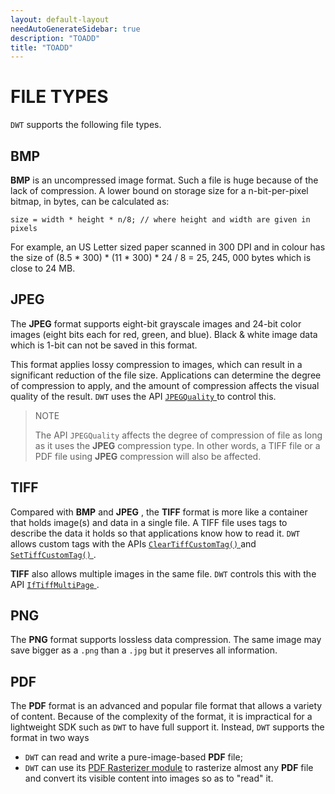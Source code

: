 ```yaml
---
layout: default-layout
needAutoGenerateSidebar: true
description: "TOADD"
title: "TOADD"
---
```


# FILE TYPES

`DWT` supports the following file types.

## BMP

**BMP** is an uncompressed image format. Such a file is huge because of the lack of compression. A lower bound on storage size for a n-bit-per-pixel bitmap, in bytes, can be calculated as:

``` 
size = width * height * n/8; // where height and width are given in pixels
```

For example, an US Letter sized paper scanned in 300 DPI and in colour has the size of (8.5 * 300) * (11 * 300) * 24 / 8 = 25, 245, 000 bytes which is close to 24 MB.

## JPEG

The **JPEG** format supports eight-bit grayscale images and 24-bit color images (eight bits each for red, green, and blue). Black & white image data which is 1-bit can not be saved in this format.

This format applies lossy compression to images, which can result in a significant reduction of the file size. Applications can determine the degree of compression to apply, and the amount of compression affects the visual quality of the result. `DWT` uses the API [ `JPEGQuality` ]({{site.info}}api/WebTwain_IO.html#jpegquality) to control this.

> NOTE
>  
> The API `JPEGQuality` affects the degree of compression of file as long as it uses the **JPEG** compression type. In other words, a TIFF file or a PDF file using **JPEG** compression will also be affected.

## TIFF

Compared with **BMP** and **JPEG** , the **TIFF** format is more like a container that holds image(s) and data in a single file. A TIFF file uses tags to describe the data it holds so that applications know how to read it. `DWT` allows custom tags with the APIs  [ `ClearTiffCustomTag()` ]({{site.info}}api/WebTwain_IO.html#cleartiffcustomtag) and [ `SetTiffCustomTag()` ]({{site.info}}api/WebTwain_IO.html#settiffcustomtag).

**TIFF** also allows multiple images in the same file. `DWT` controls this with the API [ `IfTiffMultiPage` ]({{site.info}}api/WebTwain_IO.html#iftiffmultipage).

## PNG

The **PNG** format supports lossless data compression. The same image may save bigger as a `.png` than a `.jpg` but it preserves all information.

## PDF

The **PDF** format is an advanced and popular file format that allows a variety of content. Because of the complexity of the format, it is impractical for a lightweight SDK such as `DWT` to have full support it. Instead, `DWT` supports the format in two ways

* `DWT` can read and write a pure-image-based **PDF** file; 
* `DWT` can use its [PDF Rasterizer module]({{site.indepth}}features/pdf.html) to rasterize almost any **PDF** file and convert its visible content into images so as to "read" it.
